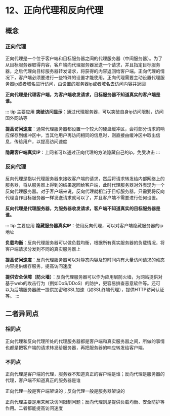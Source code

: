 # 12、正向代理和反向代理

## 概念

### 正向代理

正向代理是一个位于客户端和目标服务器之间的代理服务器（中间服务器）。为了从目标服务器取得内容，客户端向代理服务器发送一个请求，并且指定目标服务器，之后代理向目标服务器转发请求，将获得的内容返回给客户端。正向代理的情况下，客户端必须要进行一些特殊的设置才能使用。正向代理需要主动设置代理服务器ip或者域名进行访问，由设置的服务器ip或者域名去访问内容并返回

**正向代理是代理客户端，为客户端收发请求，目标服务器不知道真实的客户端是谁。**

::: tip 主要应用
**突破访问显示**：通过代理服务器，可以突破自身ip访问限制，访问国外网站等

**提高访问速度**：通常代理服务器都设置一个较大的硬盘缓冲区，会将部分请求的响应保存到缓冲区中，当其他用户再访问相同的信息时，则直接由缓冲区中取出信息，传给用户，以提高访问速度

**隐藏客户端真实IP**：上网者可以通过正向代理的方法隐藏自己的ip，免受攻击
:::

### 反向代理

反向代理是指以代理服务器来接收客户端的请求，然后将请求转发给内部网络上的服务器，将从服务器上得到的结果返回给客户端，此时代理服务器对外表现为一个反向代理服务器。对于客户端来说，反向代理就相当于目标服务器，只需要将反向代理当作目标服务器一样发送请求就可以了，并且客户端不需要进行任何设置。

**反向代理是代理服务器，为服务器收发请求，客户端不知道真实的目标服务器是谁。**

::: tip 主要应用
**隐藏服务器真实IP**：使用反向代理，可以对客户端隐藏服务器的ip地址  

**负载均衡**：反向代理服务器可以做负载均衡，根据所有真实服务器的负载情况，将客户端请求分发到不同的真实服务器上  

**提高访问速度**：反向代理服务器可以对静态内容及短时间内有大量访问请求的动态内容提供缓存服务，提高访问速度  

**提供安全保障（防火墙）**：反向代理服务器可以作为应用层防火墙，为网站提供对基于web的攻击行为（例如DoS/DDoS）的防护，更容易排查恶意软件等。还可以为后端服务器统一提供加密和SSL加速（如SSL终端代理），提供HTTP访问认证等。
:::

## 二者异同点

### 相同点

正向代理和反向代理所处的代理服务器都是客户端和真实服务器之间，所做的事情也都是把客户端的请求转发给服务器，再把服务器的响应转发给客户端。

### 不同点

正向代理是客户端的代理，服务器不知道真正的客户端是谁；反向代理是服务器的代理，客户端不知道真正的服务器是谁

正向代理一般是客户端架设的；反向代理一般是服务器架设的

正向代理主要是用来解决访问限制问题；反向代理则是提供负载均衡、安全防护等作用。二者都能提高访问速度
